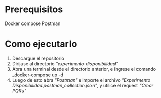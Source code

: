 # Prerequisitos
Docker compose
Postman
# Como ejecutarlo
1. Descargue el repositorio
2. Dirijase al directorio _"experimento-disponibilidad"_
3. Abra una terminal desde el directorio anterior, e ingrese el comando _docker-compose up -d
4. Luego de esto abra _"Postman"_ e importe el archivo _"Experimento Disponibilidad.postman_collection.json"_, y utilice el request _"Crear PQRs"_